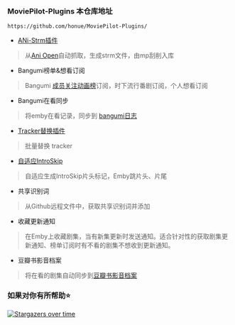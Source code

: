### MoviePilot-Plugins 本仓库地址

```
https://github.com/honue/MoviePilot-Plugins/
```

- [ANi-Strm插件](./docs/anistrm.md)

> 从[Ani Open](https://aniopen.an-i.workers.dev/)自动抓取，生成strm文件，由mp刮削入库

- Bangumi榜单&想看订阅

> Bangumi [成员关注动画榜](https://bgm.tv/anime)订阅，时下流行番剧订阅，个人想看订阅

- Bangumi在看同步

> 将emby在看记录，同步到 [bangumi日志](https://bgm.tv/)

- [Tracker替换插件](./docs/trackereditor.md)

> 批量替换 tracker

- [自适应IntroSkip](./docs/introskip.md)

> 自适应生成IntroSkip片头标记，Emby跳片头、片尾

- 共享识别词

> 从Github远程文件中，获取共享识别词并添加

- 收藏更新通知

> 在Emby上收藏剧集，当有新集更新时发送通知。适合针对性的获取剧集更新通知、榜单订阅时有不看的剧集不想收到更新通知。

- 豆瓣书影音档案

> 将在看的剧集自动同步到[豆瓣书影音档案](https://www.douban.com/note/745865495)
### 如果对你有所帮助⭐

[![Stargazers over time](https://starchart.cc/honue/MoviePilot-Plugins.svg?background=%23FFFFFF&axis=%23333333&line=%2363beff)](https://starchart.cc/honue/MoviePilot-Plugins)
